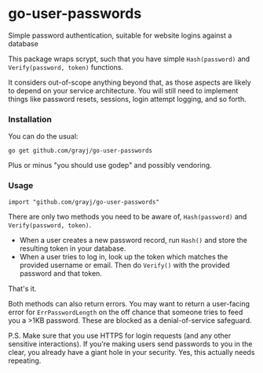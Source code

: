 # go-user-passwords
Simple password authentication, suitable for website logins against a database

This package wraps scrypt, such that you have simple `Hash(password)` and `Verify(password, token)` functions.

It considers out-of-scope anything beyond that, as those aspects are likely to depend on your service architecture. You will still need to implement things like password resets, sessions, login attempt logging, and so forth.

### Installation

You can do the usual:

    go get github.com/grayj/go-user-passwords

Plus or minus "you should use godep" and possibly vendoring.

### Usage

    import "github.com/grayj/go-user-passwords"

There are only two methods you need to be aware of, `Hash(password)` and `Verify(password, token)`.

* When a user creates a new password record, run `Hash()` and store the resulting token in your database.
* When a user tries to log in, look up the token which matches the provided username or email. Then do `Verify()` with the provided password and that token.

That's it.

Both methods can also return errors. You may want to return a user-facing error for `ErrPasswordLength` on the off chance that someone tries to feed you a >1KB password. These are blocked as a denial-of-service safeguard.

P.S. Make sure that you use HTTPS for login requests (and any other sensitive interactions). If you're making users send passwords to you in the clear, you already have a giant hole in your security. Yes, this actually needs repeating.
